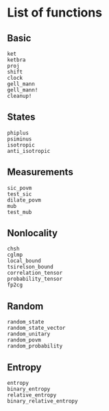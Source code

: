 # List of functions

## Basic

```@docs
ket
ketbra
proj
shift
clock
gell_mann
gell_mann!
cleanup!
```

## States

```@docs
phiplus
psiminus
isotropic
anti_isotropic
```

## Measurements

```@docs
sic_povm
test_sic
dilate_povm
mub
test_mub
```

## Nonlocality

```@docs
chsh
cglmp
local_bound
tsirelson_bound
correlation_tensor
probability_tensor
fp2cg
```

## Random

```@docs
random_state
random_state_vector
random_unitary
random_povm
random_probability
```

## Entropy

```@docs
entropy
binary_entropy
relative_entropy
binary_relative_entropy
```


